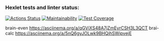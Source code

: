 ### Hexlet tests and linter status:

[![Actions Status](https://github.com/akoross/frontend-project-lvl1/workflows/hexlet-check/badge.svg)](https://github.com/akoross/frontend-project-lvl1/actions)
[![Maintainability](https://api.codeclimate.com/v1/badges/e08a3d5e8f993bedca7b/maintainability)](https://codeclimate.com/github/akoross/frontend-project-lvl1/maintainability)
[![Test Coverage](https://api.codeclimate.com/v1/badges/e08a3d5e8f993bedca7b/test_coverage)](https://codeclimate.com/github/akoross/frontend-project-lvl1/test_coverage)

brain-even https://asciinema.org/a/qGViXS48A7jZmEyrCSH3L3QCT
brai-calc https://asciinema.org/a/5nQ6gyJOLwk9BHQjhSWipvejE
